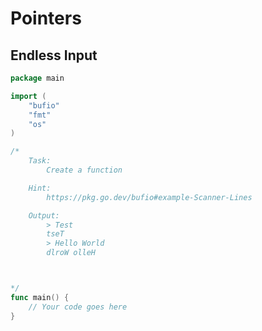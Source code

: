 # Pointers

## Endless Input

```go linenums="1" title="main.go"
package main

import (
	"bufio"
	"fmt"
	"os"
)

/*
    Task:
        Create a function

    Hint:
        https://pkg.go.dev/bufio#example-Scanner-Lines

    Output:
        > Test
        tseT
        > Hello World
        dlroW olleH



*/
func main() {
	// Your code goes here
}
```

